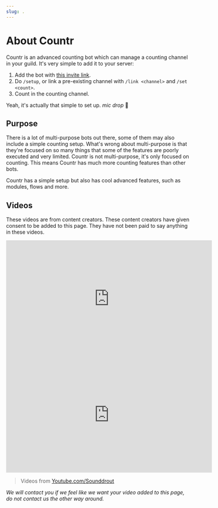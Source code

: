 ```yaml
---
slug: .
---
```


# About Countr
Countr is an advanced counting bot which can manage a counting channel in your guild. It's very simple to add it to your server:

1. Add the bot with [this invite link](https://discord.com/api/oauth2/authorize?client_id=467377486141980682&permissions=805334032&scope=bot%20applications.commands).
2. Do `/setup`, or link a pre-existing channel with `/link <channel>` and `/set <count>`.
3. Count in the counting channel.

Yeah, it's actually that simple to set up. *mic drop* 🎤

## Purpose
There is a lot of multi-purpose bots out there, some of them may also include a simple counting setup. What's wrong about multi-purpose is that they're focused on so many things that some of the features are poorly executed and very limited. Countr is not multi-purpose, it's only focused on counting. This means Countr has much more counting features than other bots.

Countr has a simple setup but also has cool advanced features, such as modules, flows and more.

## Videos
These videos are from content creators. These content creators have given consent to be added to this page. They have not been paid to say anything in these videos.


<iframe width="560" height="315" src="https://www.youtube-nocookie.com/embed/JKKKHH6Q2S4?controls=0" title="YouTube video player" frameborder="0" allow="accelerometer; autoplay; clipboard-write; encrypted-media; gyroscope; picture-in-picture" allowfullscreen></iframe>

<iframe width="560" height="315" src="https://www.youtube-nocookie.com/embed/l8OQSRJtlXI" title="YouTube video player" frameborder="0" allow="accelerometer; autoplay; clipboard-write; encrypted-media; gyroscope; picture-in-picture" allowfullscreen></iframe>

> Videos from [Youtube.com/Sounddrout](https://Youtube.com/Sounddrout)


*We will contact you if we feel like we want your video added to this page, do not contact us the other way around.*